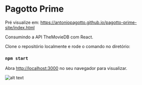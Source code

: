# Pagotto Prime

Pré visualize em: https://antoniopagotto.github.io/pagotto-prime-site/index.html

Consumindo a API TheMovieDB com React.

Clone o repositório localmente e rode o comando no diretório:

### `npm start`

Abra [http://localhost:3000](http://localhost:3000) no seu navegador para visualizar.

![alt text](https://i.imgur.com/tBV4TXo.jpeg)

